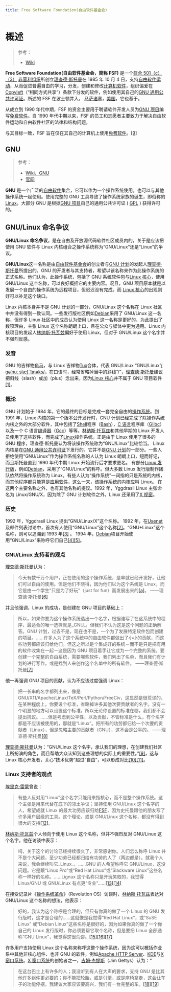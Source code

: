```yaml
---
title: Free Software Foundation(自由软件基金会)
---
```


# 概述

> 参考：
> - [Wiki](https://en.wikipedia.org/wiki/Free_Software_Foundation)

**Free Software Foundation(自由软件基金会，简称 FSF)** 是一个[符合 501（c）（3）](<https://en.wikipedia.org/wiki/501(c)#501(c)(3)>) [非营利组织](https://en.wikipedia.org/wiki/Non-profit_organization)所创立[理查德·斯托曼](https://en.wikipedia.org/wiki/Richard_Stallman)在 1985 年 10 月 4 日，支持[自由软件运动](https://en.wikipedia.org/wiki/Free_software_movement)，从而促进普遍自由的学习，分发，创建和修改[计算机软件](https://en.wikipedia.org/wiki/Computer_software)，组织偏爱在[Copyleft](https://en.wikipedia.org/wiki/Copyleft)（“相同方式共享”）条款下分发的软件，例如使用其自己的[GNU 通用公共许可证](https://en.wikipedia.org/wiki/GNU_General_Public_License)。所述的 FSF 在波士顿并入， [马萨诸塞](https://en.wikipedia.org/wiki/Massachusetts)，[美国](https://en.wikipedia.org/wiki/United_States)，它也基于。

从成立到 1990 年代中期，FSF 的资金主要用于聘请软件开发人员为[GNU 项目](https://en.wikipedia.org/wiki/GNU_Project)编写[免费软件](https://en.wikipedia.org/wiki/Free_software)。自 1990 年代中期以来，FSF 的员工和志愿者主要致力于解决自由软件运动和自由软件社区的法律和结构问题。

与其目标一致，FSF 旨在仅在其自己的计算机上使用[免费软件](https://en.wikipedia.org/wiki/Free_software)。[\[9\]](https://en.wikipedia.org/wiki/Free_Software_Foundation#cite_note-9)

## GNU

> 参考：
> - [Wiki，GNU](https://en.wikipedia.org/wiki/GNU)
> - [官网](https://www.gnu.org/)

**GNU** 是一个广泛的[自由软件](https://en.wikipedia.org/wiki/Free_software)集合，它可以作为一个操作系统使用，也可以与其他操作系统一起使用。使用完整的 GNU 工具导致了操作系统家族的诞生，即俗称的[Linux](https://en.wikipedia.org/wiki/Linux)。大部分 GNU 是根据[GNU 项目](https://en.wikipedia.org/wiki/GNU_Project)自己的通用公共许可证 ( [GPL](https://en.wikipedia.org/wiki/GNU_General_Public_License) ) 获得许可的。

## GNU/Linux 命名争议

**GNU/Linux 命名争议**，是在自由及开放源代码软件社区成员内的，关于是应该把使用 GNU 软件与 Linux 内核组合之操作系统称为“GNU/Linux”还是“Linux”的争议。

**GNU/Linux**这一名称是由[自由软件基金会](https://zh.wikipedia.org/wiki/%E8%87%AA%E7%94%B1%E8%BB%9F%E9%AB%94%E5%9F%BA%E9%87%91%E6%9C%83)的创立者与[GNU 计划](https://zh.wikipedia.org/wiki/GNU%E8%A8%88%E5%8A%83)的发起人[理查德·斯托曼](https://zh.wikipedia.org/wiki/%E7%90%86%E6%9F%A5%E5%BE%B7%C2%B7%E6%96%AF%E6%89%98%E6%9B%BC)所提出的。GNU 的开发者与其支持者，希望以该名称来作为此操作系统的正式名称。他们认为，此操作系统，包括了 GNU 系统软件包与[Linux 核心](https://zh.wikipedia.org/wiki/Linux%E6%A0%B8%E5%BF%83)，使用 GNU/Linux 这个名称，可以良好概括它的主要内容。况且，GNU 项目原本就是以发展一个自由的操作系统为远程项目，但迟迟没有完成。而 [Linux 核心](https://zh.wikipedia.org/wiki/Linux%E6%A0%B8%E5%BF%83)的出现刚好可以补足这个缺口。

Linux 内核本身并不是 GNU 计划的一部分，GNU/Linux 这个名称在 Linux 社区中并没有得到一致认同。一些发行版社区例如[Debian](https://zh.wikipedia.org/wiki/Debian)采用了 GNU/Linux 这一名称，但许多 Linux 社区中的成员认为使用 Linux 这一名称是更好的，为此提出了数项理由，主张 Linux 这个名称朗朗上口，且在公众与媒体中更为通用。Linux 内核项目的发起人[林纳斯·托瓦兹](https://zh.wikipedia.org/wiki/%E6%9E%97%E7%BA%B3%E6%96%AF%C2%B7%E6%89%98%E7%93%A6%E5%85%B9)偏好于使用 Linux，但对于 GNU/Linux 这个名字并不强烈反感。

### 发音

GNU 的吉祥物[角马](https://zh.wikipedia.org/wiki/%E8%A7%92%E9%A6%AC)，与 Linux 吉祥物[Tux](https://zh.wikipedia.org/wiki/Tux)合体，代表 GNU/Linux
“GNU/Linux”[/ɡəˈnuː slæʃ ˈlɪnəks/](https://zh.wikipedia.org/wiki/Help:%E8%8B%B1%E8%AA%9E%E5%9C%8B%E9%9A%9B%E9%9F%B3%E6%A8%99)，在口语时，经常省略掉当中的斜线“/”，[理查德·斯托曼](https://zh.wikipedia.org/wiki/%E7%90%86%E6%9F%A5%E5%BE%B7%C2%B7%E6%96%AF%E6%89%98%E6%9B%BC)建议把斜线（slash）或加（plus）念出来，因为[Linux 核心](https://zh.wikipedia.org/wiki/Linux%E6%A0%B8%E5%BF%83)并不属于 GNU 项目软件[\[1\]](https://zh.wikipedia.org/wiki/GNU/Linux%E5%91%BD%E5%90%8D%E7%88%AD%E8%AD%B0#cite_note-1)。

### 概论

GNU 计划始于 1984 年，它的最终的目标是完成一套完全自由的[操作系统](https://zh.wikipedia.org/wiki/%E6%93%8D%E4%BD%9C%E7%B3%BB%E7%BB%9F)。到 1991 年，Linux 内核的第一个版本公开发行时，GNU 计划已经完成了除操作系统内核之外的大部分软件，其中包括了[Shell](https://zh.wikipedia.org/wiki/Shell)程序（[Bash](https://zh.wikipedia.org/wiki/Bash)），[C 语言](https://zh.wikipedia.org/wiki/C%E8%AF%AD%E8%A8%80)程序库（[Glibc](https://zh.wikipedia.org/wiki/Glibc)）以及一个 C 语言[编译器](https://zh.wikipedia.org/wiki/%E7%BC%96%E8%AF%91%E5%99%A8)（[Gcc](https://zh.wikipedia.org/wiki/Gcc)）等等。[林纳斯·托瓦兹](https://zh.wikipedia.org/wiki/%E6%9E%97%E7%B4%8D%E6%96%AF%C2%B7%E6%89%98%E7%93%A6%E8%8C%B2)和其他早期的 Linux 开发人员使用了这些软件，而完成了[Linux](https://zh.wikipedia.org/wiki/Linux)操作系统。正是由于 Linux 使用了很多的 GNU 程序，理查德·斯托曼认为将该操作系统称为“GNU/Linux”比较恰当。
Linux 内核是在[GNU 通用公共许可证](https://zh.wikipedia.org/wiki/GNU%E9%80%9A%E7%94%A8%E5%85%AC%E5%85%B1%E8%AE%B8%E5%8F%AF%E8%AF%81)下发行的。它并不是[GNU 计划](https://zh.wikipedia.org/wiki/GNU%E8%A8%88%E5%8A%83)的一部分。一些人拒绝使用“GNU/Linux”作为操作系统名称的人认为 Linux 朗朗上口，短而好记，而且斯托曼直到 1990 年代中期 Linux 开始流行后才要求更名。
有部分[Linux 发行版](https://zh.wikipedia.org/wiki/Linux%E5%8F%91%E8%A1%8C%E7%89%88)，例如[Debian](https://zh.wikipedia.org/wiki/Debian)，采用了“GNU/Linux”的称呼。但大多数 Linux 发行版制作团队依然将操作系统称为 Linux。有些人认为“操作系统”一词指的只是系统的内核，而其他程序都只能算是[应用软件](https://zh.wikipedia.org/wiki/%E5%BA%94%E7%94%A8%E8%BD%AF%E4%BB%B6)，这么一来，该操作系统的内核应叫 Linux。
在这两个主要名称之外，也有其他名称的提议。1992 年，Yggdrasil Linux 主张命名为 Linux/GNU/X，因为除了 GNU 计划软件之外，Linux 还采用了[X 视窗](https://zh.wikipedia.org/wiki/X%E8%A6%96%E7%AA%97)。

### 历史

1992 年，Yggdrasil Linux 提出“GNU/Linux/X”这个名称。
1992 年，在[Usenet](https://zh.wikipedia.org/wiki/Usenet)及邮件列表讨论中，首次有人使用“GNU/Linux”这个名称[\[2\]](https://zh.wikipedia.org/wiki/GNU/Linux%E5%91%BD%E5%90%8D%E7%88%AD%E8%AD%B0#cite_note-2)。“GNU+Linux”这个名称，则可以追溯到 1993 年[\[3\]](https://zh.wikipedia.org/wiki/GNU/Linux%E5%91%BD%E5%90%8D%E7%88%AD%E8%AD%B0#cite_note-3) 。
1994 年，[Debian](https://zh.wikipedia.org/wiki/Debian)项目开始使用“GNU/Linux”来称呼它们自己[\[4\]](https://zh.wikipedia.org/wiki/GNU/Linux%E5%91%BD%E5%90%8D%E7%88%AD%E8%AD%B0#cite_note-4)[\[5\]](https://zh.wikipedia.org/wiki/GNU/Linux%E5%91%BD%E5%90%8D%E7%88%AD%E8%AD%B0#cite_note-5)。

### GNU/Linux 支持者的观点

[理查德·斯托曼](https://zh.wikipedia.org/wiki/%E7%90%86%E6%9F%A5%E5%BE%B7%C2%B7%E6%96%AF%E6%89%98%E6%9B%BC)认为：

> 今天有数千万个用户，正在使用的这个操作系统，是早就已经开发好，让他们可以自由的使用。但是他们不晓得，因为他们以为这个系统是 Linux，而它是由一个学生“只是为了好玩”（just for fun）而发展出来的[\[a\]](https://zh.wikipedia.org/wiki/GNU/Linux%E5%91%BD%E5%90%8D%E7%88%AD%E8%AD%B0#cite_note-6)。
> ——理查德·斯托曼[\[6\]](https://zh.wikipedia.org/wiki/GNU/Linux%E5%91%BD%E5%90%8D%E7%88%AD%E8%AD%B0#cite_note-7)

并且他强调，Linux 的成功，是创建在 GNU 项目的基础上：

> 所以，如果你要为这个操作系统选出一个名字，根据谁写了在这系统中的程序，最适合的唯一选择就是\_GNU\_。但我们不认为这是这个问题的正确解答。GNU 计划，过去不是，现在也不是，一个为了发展特定软件包而创建的项目。……许多人为了这个系统中的自由软件都做出了小小的贡献，而这些功劳都应该归给他们。但这之所以是个集成好的系统－而不是只是把有用的软件收集在一起－这是因为 GNU 项目着手让它成为一个完整的系统。要创建一个完整的自由系统，需要哪些软件，我们列出了名单，而且我们有计划的进行写作，或是找到人来创作这个名单中的所有软件。
> ——理查德·斯托曼[\[7\]](https://zh.wikipedia.org/wiki/GNU/Linux%E5%91%BD%E5%90%8D%E7%88%AD%E8%AD%B0#cite_note-8)

他一再强调 GNU 项目的贡献，认为不应该过度强调 Linux：

> 把一长串的名字都列出来，像是 GNU/X11/Apache/Linux/TeX/Perl/Python/FreeCiv，这显然是很荒谬的，在某种程度上，你要设个标准，省略掉许多其他次要贡献者的名字。没有一个明显的地方可以设置这个标准，所以无论你设置的标准在哪，我们都不会提出抗议。……但是考虑到公平性，以及贡献，不管标准是什么，有个名字都是不应该被使用的，那就是“Linux”。把所有的功劳都归给一个次要的贡献者（Linux），但是忽略主要的贡献者（GNU），这不会是公平的。
> ——理查德·斯托曼[\[8\]](https://zh.wikipedia.org/wiki/GNU/Linux%E5%91%BD%E5%90%8D%E7%88%AD%E8%AD%B0#cite_note-9)

[理查德·斯托曼](https://zh.wikipedia.org/wiki/%E7%90%86%E6%9F%A5%E5%BE%B7%C2%B7%E6%96%AF%E6%89%98%E6%9B%BC)认为：“GNU/Linux 这个名字，承认我们的理想，在创建我们社区上所扮演的角色，而且帮助大众认知到这些理想的实际上的重要性。”[\[9\]](https://zh.wikipedia.org/wiki/GNU/Linux%E5%91%BD%E5%90%8D%E7%88%AD%E8%AD%B0#cite_note-10)，这与 Linux 核心开发者，关心“技术优势”超过“自由”，可以形成对比[\[10\]](https://zh.wikipedia.org/wiki/GNU/Linux%E5%91%BD%E5%90%8D%E7%88%AD%E8%AD%B0#cite_note-11)[\[11\]](https://zh.wikipedia.org/wiki/GNU/Linux%E5%91%BD%E5%90%8D%E7%88%AD%E8%AD%B0#cite_note-12)。

### Linux 支持者的观点

[埃里克·雷蒙](https://zh.wikipedia.org/wiki/%E5%9F%83%E9%87%8C%E5%85%8B%C2%B7%E9%9B%B7%E8%92%99)曾说：

> 有些人反对用“Linux”这个名字只能用来指核心，而不是整个操作系统。这个主张是用来代替在底下的领土争议；坚持使用 GNU/Linux 这个名字的人，希望成就 Linux 的最大功劳应该归给[FSF](https://zh.wikipedia.org/wiki/FSF)，因为史托曼跟他的朋友写了许多用户层级的工具。这个理论，或是 GNU/Linux 这个名称，都没有得到很大的支持[\[12\]](https://zh.wikipedia.org/wiki/GNU/Linux%E5%91%BD%E5%90%8D%E7%88%AD%E8%AD%B0#cite_note-13)。

[林纳斯·托瓦兹](https://zh.wikipedia.org/wiki/%E6%9E%97%E7%BA%B3%E6%96%AF%C2%B7%E6%89%98%E7%93%A6%E5%85%B9)个人倾向于使用 Linux 这个名称，但并不强烈反对 GNU/Linux 这个名字。他在访谈中表示：

> 呣，关于这个的讨论已经持续很久了，非常感谢你。人们怎么称呼 Linux 并不是个大问题，至少功劳已经都归给有功劳的人了（两边都是）。就我个人来说，我会继续叫它\_Linux\_，……GNU 的人希望称呼它 GNU/Linux，这没问题。它是跟“Linux Pro”或“Red Hat Linux”或“Slackware Linux”这些名称一样好的名称。……Lignux 这个名称只是开玩笑取的，我觉得 Linux/GNU 或 GNU/Linux 有点更“专业”……[\[13\]](https://zh.wikipedia.org/wiki/GNU/Linux%E5%91%BD%E5%90%8D%E7%88%AD%E8%AD%B0#cite_note-14)[\[14\]](https://zh.wikipedia.org/wiki/GNU/Linux%E5%91%BD%E5%90%8D%E7%88%AD%E8%AD%B0#cite_note-15)

在接受记录片《[操作系统革命](https://zh.wikipedia.org/wiki/%E6%93%8D%E4%BD%9C%E7%B3%BB%E7%BB%9F%E9%9D%A9%E5%91%BD)》（Revolution OS）访谈时，[林纳斯·托瓦兹](https://zh.wikipedia.org/wiki/%E6%9E%97%E7%BA%B3%E6%96%AF%C2%B7%E6%89%98%E7%93%A6%E5%85%B9)表达对 GNU/Linux 这个名称的想法，他表示：

> 好的，我认为这个称呼是合理的，但只有你真的做了一个 Linux 的 GNU 发行版时，这才是合理的……这就像是我觉得“Red Hat Linux”，或“SuSE Linux” 或“Debian Linux”这些名称是很好的，因为如果你真的做了一个你自己的 Linux 发行版时，你必须要帮它取个名称，但是要把 Linux 全部通称“GNU Linux”，我觉得这很荒谬。[\[15\]](https://zh.wikipedia.org/wiki/GNU/Linux%E5%91%BD%E5%90%8D%E7%88%AD%E8%AD%B0#cite_note-16)[\[16\]](https://zh.wikipedia.org/wiki/GNU/Linux%E5%91%BD%E5%90%8D%E7%88%AD%E8%AD%B0#cite_note-17)[\[17\]](https://zh.wikipedia.org/wiki/GNU/Linux%E5%91%BD%E5%90%8D%E7%88%AD%E8%AD%B0#cite_note-18)

许多用户支持使用 Linux 这个名称来称呼这整个操作系统，因为这可以概括作业系中其他非核心组件、也非 GNU 的软件，例如[Apache HTTP Server](https://zh.wikipedia.org/wiki/Apache_HTTP_Server)、[KDE](https://zh.wikipedia.org/wiki/KDE)与[X 窗口系统](https://zh.wikipedia.org/wiki/X_Window%E7%B3%BB%E7%B5%B1)。[X 窗口系统](https://zh.wikipedia.org/wiki/X_Window%E7%B3%BB%E7%B5%B1)的创始者之一，[吉姆·杰提斯](https://zh.wikipedia.org/w/index.php?title=%E5%90%89%E5%A7%86%C2%B7%E6%9D%B0%E6%8F%90%E6%96%AF&action=edit&redlink=1)（Jim Gettys）认为：“

> 在这台巴士上有许多的人；我没听到有人在大声的要求，支持 GNU 是比其他许多组件更必要的；你不能把轮胎，或是引擎，或是座椅拿走，这会让车子的功能停摆。我建议大家应该要高兴，我们有一台完整的车。[\[18\]](https://zh.wikipedia.org/wiki/GNU/Linux%E5%91%BD%E5%90%8D%E7%88%AD%E8%AD%B0#cite_note-19)[\[19\]](https://zh.wikipedia.org/wiki/GNU/Linux%E5%91%BD%E5%90%8D%E7%88%AD%E8%AD%B0#cite_note-20)
